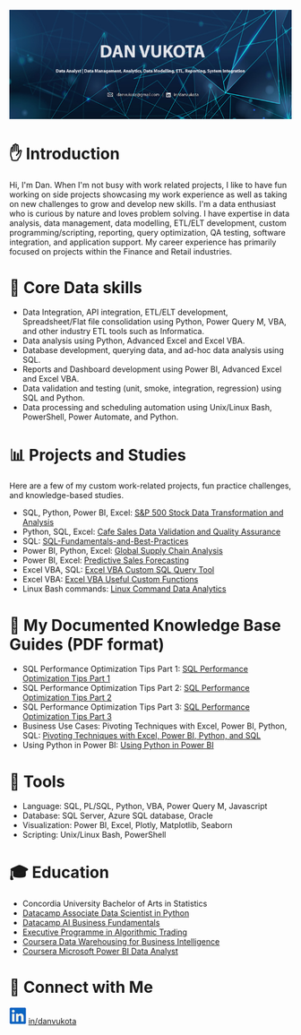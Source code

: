 ![banner](https://github.com/danvuk567/danvuk567/blob/main/images/Banner5.jpg?raw=true)

# ✋ Introduction

Hi, I'm Dan. When I'm not busy with work related projects, I like to have fun working on side projects showcasing my work experience as well as taking on new challenges to grow and develop new skills. I'm a data enthusiast who is curious by nature and loves problem solving. I have expertise in data analysis, data management, data modelling, ETL/ELT development, custom programming/scripting, reporting, query optimization, QA testing, software integration, and application support. My career experience has primarily focused on projects within the Finance and Retail industries.

# 🔨 Core Data skills

* Data Integration, API integration, ETL/ELT development, Spreadsheet/Flat file consolidation using Python, Power Query M, VBA, and other industry ETL tools such as Informatica.
* Data analysis using Python, Advanced Excel and Excel VBA.
* Database development, querying data, and ad-hoc data analysis using SQL.
* Reports and Dashboard development using Power BI, Advanced Excel and Excel VBA.
* Data validation and testing (unit, smoke, integration, regression) using SQL and Python.
* Data processing and scheduling automation using Unix/Linux Bash, PowerShell, Power Automate, and Python.

# 📊 Projects and Studies

Here are a few of my custom work-related projects, fun practice challenges, and knowledge-based studies.

* SQL, Python, Power BI, Excel: [S&P 500 Stock Data Transformation and Analysis](https://github.com/danvuk567/SP500-Stock-Analysis)
* Python, SQL, Excel: [Cafe Sales Data Validation and Quality Assurance](https://github.com/danvuk567/Cafe-Sales-Data-Validation)
* SQL: [SQL-Fundamentals-and-Best-Practices](https://github.com/danvuk567/SQL-Fundamentals-and-Best-Practices)
* Power BI, Python, Excel: [Global Supply Chain Analysis](https://github.com/danvuk567/Global-Supply-Chain-Analysis)
* Power BI, Excel: [Predictive Sales Forecasting](https://github.com/danvuk567/Predictive-Sales-Forecasting)
* Excel VBA, SQL: [Excel VBA Custom SQL Query Tool](https://github.com/danvuk567/Excel_VBA-Custom-SQL-Query-Tool)
* Excel VBA: [Excel VBA Useful Custom Functions](https://github.com/danvuk567/Excel_VBA-Useful-Custom-Functions)
* Linux Bash commands: [Linux Command Data Analytics](https://github.com/danvuk567/Linux-Command-Data-Analytics)

# 📝 My Documented Knowledge Base Guides (PDF format) 

* SQL Performance Optimization Tips Part 1: [SQL Performance Optimization Tips Part 1](https://github.com/danvuk567/danvuk567/blob/main/Files/SQL_Performance_Optimization_Tips_Part1.pdf)
* SQL Performance Optimization Tips Part 2: [SQL Performance Optimization Tips Part 2](https://github.com/danvuk567/danvuk567/blob/main/Files/SQL_Performance_Optimization_Tips_Part2.pdf)
* SQL Performance Optimization Tips Part 3: [SQL Performance Optimization Tips Part 3](https://github.com/danvuk567/danvuk567/blob/main/Files/SQL_Performance_Optimization_Tips_Part3.pdf)
* Business Use Cases: Pivoting Techniques with Excel, Power BI, Python, SQL: [Pivoting Techniques with Excel, Power BI, Python, and SQL](https://github.com/danvuk567/danvuk567/blob/main/Files/Comparative_Approach_Pivoting_Excel_Power_BI_Python_SQL.pdf)
* Using Python in Power BI: [Using Python in Power BI](https://github.com/danvuk567/danvuk567/blob/main/Files/Using_Python_In_Power_BI.pdf)

# 🔧 Tools

* Language: SQL, PL/SQL, Python, VBA, Power Query M, Javascript
* Database: SQL Server, Azure SQL database, Oracle
* Visualization: Power BI, Excel, Plotly, Matplotlib, Seaborn
* Scripting: Unix/Linux Bash, PowerShell

# 🎓 Education

* Concordia University Bachelor of Arts in Statistics
* [Datacamp Associate Data Scientist in Python](https://www.datacamp.com/completed/statement-of-accomplishment/track/5b8c8647048f9150e6ce597a98544a9ecb6009e3)
* [Datacamp AI Business Fundamentals](https://www.datacamp.com/completed/statement-of-accomplishment/track/dbc64a8fcb55c097ea31f7e396dd1f19864c4e2c)
* [Executive Programme in Algorithmic Trading](https://www.credential.net/daf2b3eb-8485-415d-94c7-19264059a51a#gs.gsa1g1)
* [Coursera Data Warehousing for Business Intelligence](https://www.coursera.org/account/accomplishments/specialization/FJ7WBPQJJZL8)
* [Coursera Microsoft Power BI Data Analyst](https://www.coursera.org/account/accomplishments/specialization/certificate/N9DA5MVENNXH)

# 🤝 Connect with Me

![Linkedin Logo](https://github.com/danvuk567/danvuk567/blob/main/images/LinkedIn_small.png?raw=true) [in/danvukota](https://www.linkedin.com/in/danvukota/)

  

